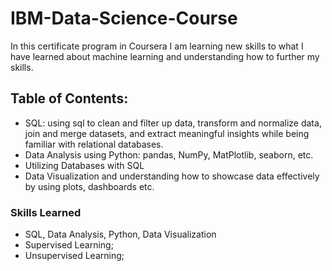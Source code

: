 # IBM-Data-Science-Course

In this certificate program in Coursera I am learning new skills to what I have learned about machine learning and understanding how to further my skills.

## Table of Contents:

- SQL: using sql to clean and filter up data, transform and normalize data, join and merge datasets, and extract meaningful insights while being familiar with relational databases.
- Data Analysis using Python: pandas, NumPy, MatPlotlib, seaborn, etc.
- Utilizing Databases with SQL
- Data Visualization and understanding how to showcase data effectively by using plots, dashboards etc.

### Skills Learned
- SQL, Data Analysis, Python, Data Visualization
- Supervised Learning; 
- Unsupervised Learning;
